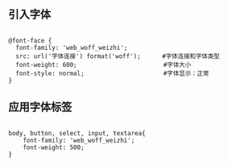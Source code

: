 <h2>引入字体</h2>
<code >
@font-face { 
  font-family: 'web_woff_weizhi'; 
  src: url('字体连接') format('woff');      <span>#字体连接和字体类型</span>
  font-weight: 600;                        <span>#字体大小</span>
  font-style: normal;                      <span>#字体显示：正常</span>
}
</code>
<h2>应用字体标签</h2>
<code >
body, button, select, input, textarea{
    font-family: 'web_woff_weizhi';
    font-weight: 500;
}
</code>
